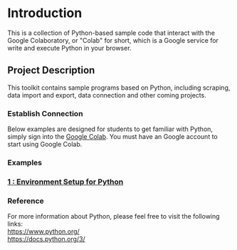 # **Introduction**
This is a collection of Python-based sample code that interact with the Google Colaboratory, or "Colab" for short, which is a Google service for write and execute Python in your browser.

##  Project Description
This toolkit contains sample programs based on Python, including scraping, data import and export, data connection and other coming projects.

### Establish Connection  
Below examples are designed for students to get familiar with Python, simply sign into the [Google Colab](https://colab.research.google.com/notebooks/intro.ipynb). You must have an Google account to start using Google Colab.

### Examples
### [1 : Environment Setup for Python](ex1.md)


### Reference  
For more information about Python, please feel free to visit the following links:  
https://www.python.org/  
https://docs.python.org/3/